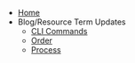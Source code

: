 * [Home](Home)
* Blog/Resource Term Updates
  * [CLI Commands](CLI-Commands)
  * [Order](Order)
  * [Process](Process)